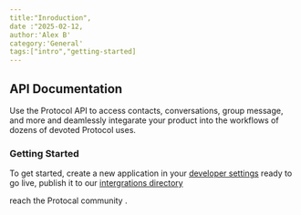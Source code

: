 ```yaml
---
title:"Inroduction",
date :"2025-02-12,
author:'Alex B'
category:'General'
tags:["intro","getting-started]
---
```


## API Documentation

Use the Protocol API to access contacts, conversations, group message, and more and deamlessly integarate your product into the workflows of dozens of devoted Protocol uses.

### Getting Started

To get started, create a new application in your [developer settings](//) ready to go live, publish it to our [intergrations directory](/intergrations)

reach the Protocal community .
